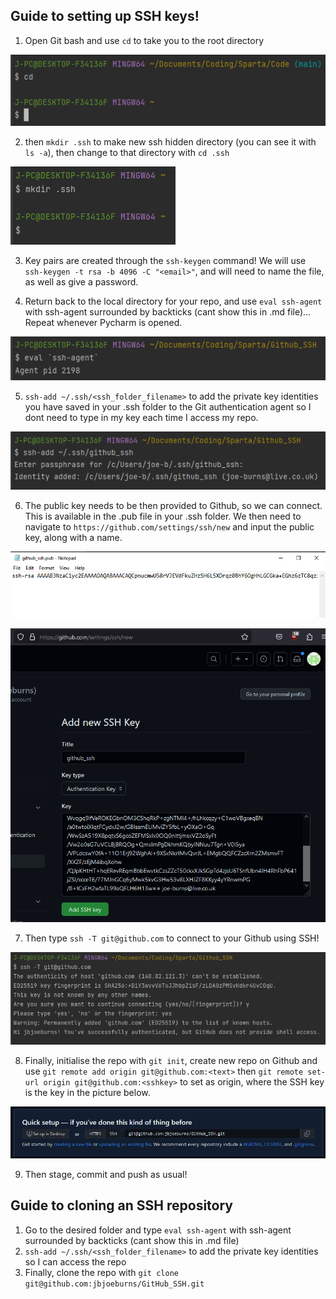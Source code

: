 ## Guide to setting up SSH keys!

1. Open Git bash and use `cd` to take you to the root directory

![1.png](1.png)

2. then `mkdir .ssh` to make new ssh hidden directory (you can see it with `ls -a`), then change to that directory with `cd .ssh`

![2.png](2.png)

3. Key pairs are created through the `ssh-keygen` command! We will use `ssh-keygen -t rsa -b 4096 -C "<email>"`, and will need to name the file, as well as give a password.

4. Return back to the local directory for your repo, and use `eval ssh-agent` with ssh-agent surrounded by backticks (cant show this in .md file)... Repeat whenever Pycharm is opened.

![4.png](4.png)

5. `ssh-add ~/.ssh/<ssh_folder_filename>` to add the private key identities you have saved in your .ssh folder to the Git authentication agent so I dont need to type in my key each time I access my repo.

![5.png](5.png)

6. The public key needs to be then provided to Github, so we can connect. This is available in the .pub file in your .ssh folder. We then need to navigate to `https://github.com/settings/ssh/new` and input the public key, along with a name.

![6.png](6.png)

![7.png](7.png)

7. Then type `ssh -T git@github.com` to connect to your Github using SSH!

![8.png](8.png)

8. Finally, initialise the repo with `git init`, create new repo on Github and use `git remote add origin git@github.com:<text>` then `git remote set-url origin git@github.com:<sshkey>` to set as origin, where the SSH key is the key in the picture below.

![9.png](9.png)

9. Then stage, commit and push as usual!

## Guide to cloning an SSH repository 

1. Go to the desired folder and type `eval ssh-agent` with ssh-agent surrounded by backticks (cant show this in .md file)
2. `ssh-add ~/.ssh/<ssh_folder_filename>` to add the private key identities so I can access the repo
3. Finally, clone the repo with `git clone git@github.com:jbjoeburns/GitHub_SSH.git`
